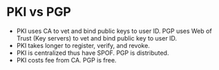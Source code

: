 # PKI vs PGP

*   PKI uses CA to vet and bind public keys to user ID. PGP uses Web of Trust (Key servers) to vet and bind public key to user ID.
*   PKI takes longer to register, verify, and revoke.
*   PKI is centralized thus have SPOF. PGP is distributed.
*   PKI costs fee from CA. PGP is free.
